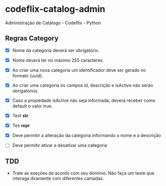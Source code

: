 # codeflix-catalog-admin
Administração de Catálogo - Codeflix - Python

## Regras Category
- [x] Nome da categoria deverá ser obrigatório.
- [x] Nome deverá ter no máximo 255 caracteres.
- [x] Ao criar uma nova categoria um identificador deve ser gerado no formato (uuid).
- [x] Ao criar uma categoria os campos id, descrição e isActive não serão obrigatórios.
- [x] Caso a propiedade isActive não seja informada, deverá receber como default o valor true.
- [x] Test __str__
- [x] Tes __repr__
- [x] Deve permitir a alteração da categoria informando o nome e a descrição
- [ ] Deve permitir ativar e desativar uma categoria


## TDD
- Trate as exeções de acordo com seu domínio. Não faça um teste que interaga diramente com diferentes camadas.
